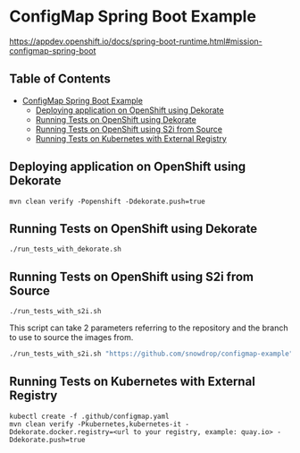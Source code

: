 # ConfigMap Spring Boot Example

https://appdev.openshift.io/docs/spring-boot-runtime.html#mission-configmap-spring-boot

## Table of Contents

* [ConfigMap Spring Boot Example](#configmap-spring-boot-example)
    * [Deploying application on OpenShift using Dekorate](#deploying-application-on-openshift-using-dekorate)
    * [Running Tests on OpenShift using Dekorate](#running-tests-on-openshift-using-dekorate)
    * [Running Tests on OpenShift using S2i from Source](#running-tests-on-openshift-using-s2i-from-source)
    * [Running Tests on Kubernetes with External Registry](#running-tests-on-kubernetes-with-external-registry)

## Deploying application on OpenShift using Dekorate

```
mvn clean verify -Popenshift -Ddekorate.push=true
```

## Running Tests on OpenShift using Dekorate

```
./run_tests_with_dekorate.sh
```

## Running Tests on OpenShift using S2i from Source

```
./run_tests_with_s2i.sh
```

This script can take 2 parameters referring to the repository and the branch to use to source the images from.

```bash
./run_tests_with_s2i.sh "https://github.com/snowdrop/configmap-example" branch-to-test
```

## Running Tests on Kubernetes with External Registry

```
kubectl create -f .github/configmap.yaml
mvn clean verify -Pkubernetes,kubernetes-it -Ddekorate.docker.registry=<url to your registry, example: quay.io> -Ddekorate.push=true
```
